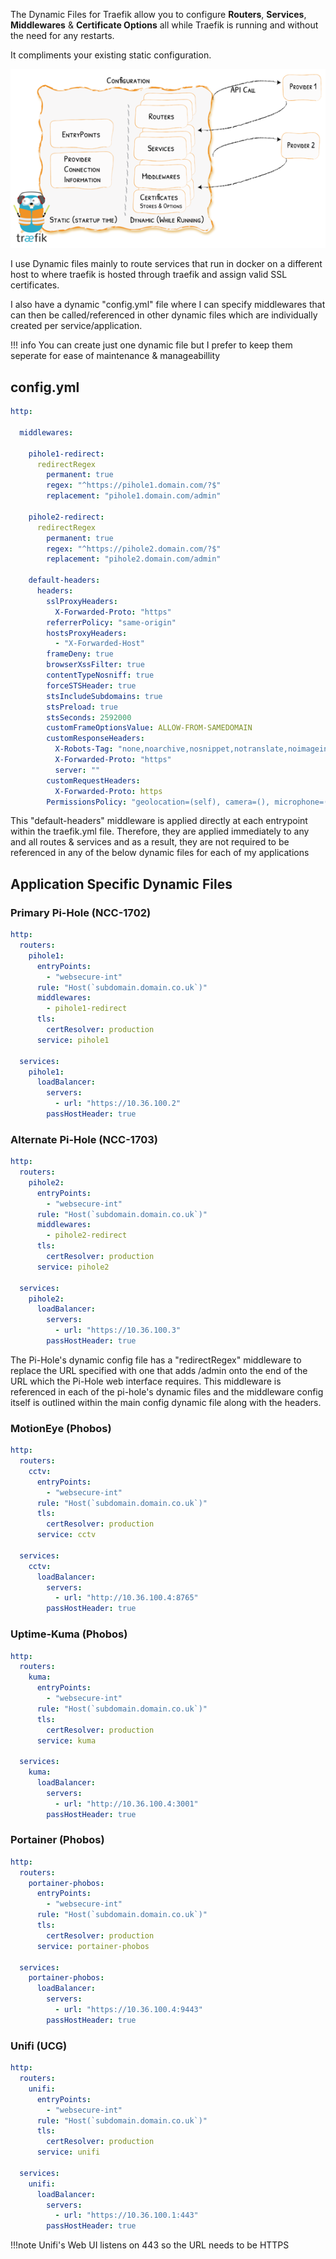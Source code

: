 
The Dynamic Files for Traefik allow you to configure **Routers**, **Services**, **Middlewares** & **Certificate Options** all while Traefik is running and without the need for any restarts.

It compliments your existing static configuration.

![](<images/traefik dynamic configuration.png>)

I use Dynamic files mainly to route services that run in docker on a different host to where traefik is hosted through traefik and assign valid SSL certificates.

I also have a dynamic "config.yml" file where I can specify middlewares that can then be called/referenced in other dynamic files which are individually created per service/application.

!!! info
    You can create just one dynamic file but I prefer to keep them seperate for ease of maintenance & manageabillity

## config.yml

``` yaml
http:

  middlewares:
    
    pihole1-redirect:
      redirectRegex
        permanent: true
        regex: "^https://pihole1.domain.com/?$"
        replacement: "pihole1.domain.com/admin"

    pihole2-redirect:
      redirectRegex
        permanent: true
        regex: "^https://pihole2.domain.com/?$"
        replacement: "pihole2.domain.com/admin"

    default-headers:
      headers:
        sslProxyHeaders:
          X-Forwarded-Proto: "https"
        referrerPolicy: "same-origin"
        hostsProxyHeaders:
          - "X-Forwarded-Host"
        frameDeny: true
        browserXssFilter: true
        contentTypeNosniff: true
        forceSTSHeader: true
        stsIncludeSubdomains: true
        stsPreload: true
        stsSeconds: 2592000
        customFrameOptionsValue: ALLOW-FROM-SAMEDOMAIN
        customResponseHeaders:
          X-Robots-Tag: "none,noarchive,nosnippet,notranslate,noimageindex"
          X-Forwarded-Proto: "https"
          server: ""
        customRequestHeaders:
          X-Forwarded-Proto: https
        PermissionsPolicy: "geolocation=(self), camera=(), microphone=(),"
```

This "default-headers" middleware is applied directly at each entrypoint within the traefik.yml file.  Therefore, they are applied immediately to any and all routes & services and as a result, they are not required to be referenced in any of the below dynamic files for each of my applications

## Application Specific Dynamic Files

### Primary Pi-Hole (NCC-1702)

``` yaml
http:
  routers:
    pihole1:
      entryPoints:
        - "websecure-int"
      rule: "Host(`subdomain.domain.co.uk`)"
      middlewares:
        - pihole1-redirect
      tls:
        certResolver: production
      service: pihole1

  services:
    pihole1:
      loadBalancer:
        servers:
          - url: "https://10.36.100.2"
        passHostHeader: true
```  

### Alternate Pi-Hole (NCC-1703)  

``` yaml
http:
  routers:
    pihole2:
      entryPoints:
        - "websecure-int"
      rule: "Host(`subdomain.domain.co.uk`)"
      middlewares:
        - pihole2-redirect
      tls:
        certResolver: production
      service: pihole2

  services:
    pihole2:
      loadBalancer:
        servers:
          - url: "https://10.36.100.3"
        passHostHeader: true
```
The Pi-Hole's dynamic config file has a "redirectRegex" middleware to replace the URL specified with one that adds /admin onto the end of the URL which the Pi-Hole web interface requires.  This middleware is referenced in each of the pi-hole's dynamic files and the middleware config itself is outlined within the main config dynamic file along with the headers.


### MotionEye (Phobos)

``` yaml
http:
  routers:
    cctv:
      entryPoints:
        - "websecure-int"
      rule: "Host(`subdomain.domain.co.uk`)"
      tls:
        certResolver: production
      service: cctv

  services:
    cctv:
      loadBalancer:
        servers:
          - url: "http://10.36.100.4:8765"
        passHostHeader: true
```

### Uptime-Kuma (Phobos)

``` yaml
http:
  routers:
    kuma:
      entryPoints:
        - "websecure-int"
      rule: "Host(`subdomain.domain.co.uk`)"
      tls:
        certResolver: production
      service: kuma

  services:
    kuma:
      loadBalancer:
        servers:
          - url: "http://10.36.100.4:3001"
        passHostHeader: true
```

### Portainer (Phobos)

``` yaml
http:
  routers:
    portainer-phobos:
      entryPoints:
        - "websecure-int"
      rule: "Host(`subdomain.domain.co.uk`)"
      tls:
        certResolver: production
      service: portainer-phobos

  services:
    portainer-phobos:
      loadBalancer:
        servers:
          - url: "https://10.36.100.4:9443"
        passHostHeader: true
```

### Unifi (UCG)

``` yaml
http:
  routers:
    unifi:
      entryPoints:
        - "websecure-int"
      rule: "Host(`subdomain.domain.co.uk`)"
      tls:
        certResolver: production
      service: unifi

  services:
    unifi:
      loadBalancer:
        servers:
          - url: "https://10.36.100.1:443"
        passHostHeader: true
```
!!!note
    Unifi's Web UI listens on 443 so the URL needs to be HTTPS